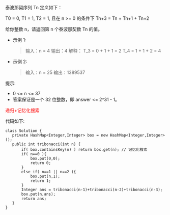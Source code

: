 
泰波那契序列 Tn 定义如下： 

T0 = 0, T1 = 1, T2 = 1, 且在 n >= 0 的条件下 Tn+3 = Tn + Tn+1 + Tn+2

给你整数 n，请返回第 n 个泰波那契数 Tn 的值。

* 示例 1:
  >输入：n = 4
  输出：4
  解释：
  T_3 = 0 + 1 + 1 = 2
  T_4 = 1 + 1 + 2 = 4

* 示例 2:
  >输入：n = 25
  输出：1389537
  
 提示:
  * 0 <= n <= 37
  * 答案保证是一个 32 位整数，即 answer <= 2^31 - 1。
 
 <font color=red>递归+记忆化搜索</font>
 
 代码如下:
 ```
 class Solution {
    private HashMap<Integer,Integer> box = new HashMap<Integer,Integer>();
    public int tribonacci(int n) {
        if( box.containsKey(n) ) return box.get(n); // 记忆化搜索
        if( n==0 ){
            box.put(0,0);
            return 0;
        } 
        else if( n==1 || n==2 ){
            box.put(n,1);
            return 1;
        } 
        Integer ans = tribonacci(n-1)+tribonacci(n-2)+tribonacci(n-3);
        box.put(n,ans);
        return ans;
    }
}
 ```


